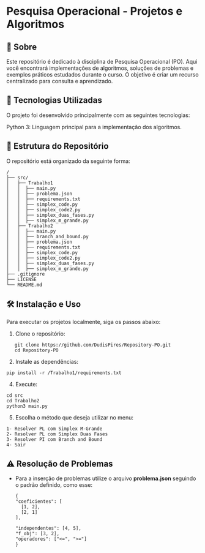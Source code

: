 # Pesquisa Operacional - Projetos e Algoritmos

## 📖 Sobre
Este repositório é dedicado à disciplina de Pesquisa Operacional (PO). Aqui você encontrará implementações de algoritmos, soluções de problemas e exemplos práticos estudados durante o curso. O objetivo é criar um recurso centralizado para consulta e aprendizado.

## 🚀 Tecnologias Utilizadas
O projeto foi desenvolvido principalmente com as seguintes tecnologias:

Python 3: Linguagem principal para a implementação dos algoritmos.

## 📂 Estrutura do Repositório
O repositório está organizado da seguinte forma:
```
/
├── src/
│   ├── Trabalho1
│   │  ├── main.py
│   │  ├── problema.json
│   │  ├── requirements.txt
│   │  ├── simplex_code.py
│   │  ├── simplex_code2.py
│   │  ├── simplex_duas_fases.py
│   │  ├── simplex_m_grande.py
│   ├── Trabalho2
│   │  ├── main.py
│   │  ├── branch_and_bound.py
│   │  ├── problema.json
│   │  ├── requirements.txt
│   │  ├── simplex_code.py
│   │  ├── simplex_code2.py
│   │  ├── simplex_duas_fases.py
│   │  ├── simplex_m_grande.py
├── .gitignore          
├── LICENSE             
└── README.md           
```

## 🛠️ Instalação e Uso
Para executar os projetos localmente, siga os passos abaixo:

1. Clone o repositório:

 ```
    git clone https://github.com/DudisPires/Repository-PO.git
    cd Repository-PO

```

2. Instale as dependências:

```
pip install -r /Trabalho1/requirements.txt
```

4. Execute:
```
cd src
cd Trabalho2
python3 main.py
```
5. Escolha o método que deseja utilizar no menu:
```
1- Resolver PL com Simplex M-Grande
2- Resolver PL com Simplex Duas Fases
3- Resolver PI com Branch and Bound 
4- Sair 
```
## ⚠️ Resolução de Problemas 

- Para a inserção de problemas utilize o arquivo **problema.json** seguindo o padrão definido, como esse:

  ```
  {
  "coeficientes": [
    [1, 2],
    [2, 1]
  ],

  "independentes": [4, 5],
  "f_obj": [3, 2],
  "operadores": ["<=", ">="]
  }
  ``` 
